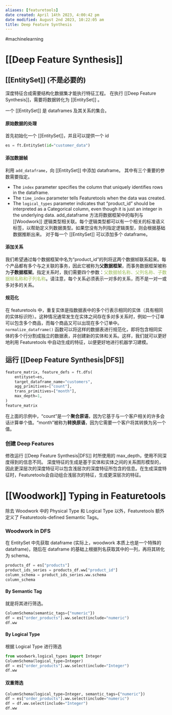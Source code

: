 ```yaml
---
aliases: [featuretools]
date created: April 14th 2023, 4:00:42 pm
date modified: August 2nd 2023, 10:22:05 am
title: Deep Feature Synthesis
---
```

#machinelearning

# [[Deep Feature Synthesis]]

##  [[EntitySet]] (不是必要的)
深度特征合成需要结构化数据集才能执行特征工程。
在执行 [[Deep Feature Synthesis]]，需要将数据转化为 [[EntitySet]] 。

一个 [[EntitySet]] 是 dataframes 及其关系的集合。

#### 原始数据的处理
首先初始化一个 [[EntitySet]]，并且可以提供一个 id
```python
es = ft.EntitySet(id="customer_data")
```

#### 添加数据帧
利用 `add_dataframe`，向 [[EntitySet]] 中添加 dataframe。
其中有三个重要的参数需要指定。
-   The `index` parameter specifies the column that uniquely identifies rows in the dataframe.
-   The `time_index` parameter tells Featuretools when the data was created.
-   The `logical_types` parameter indicates that “product_id” should be interpreted as a Categorical column, even though it is just an integer in the underlying data.
add_dataframe 方法将数据框架中的每列与 [[Woodwork]] 逻辑类型相关联。每个逻辑类型都可以有一个相关的标准语义标签，以帮助定义列数据类型。如果您没有为列指定逻辑类型，则会根据基础数据推断出来。
对于每一个 [[EntitySet]] 可以添加多个 dataframe。

#### 添加关系
我们希望通过每个数据框架中名为“product_id”的列将这两个数据帧联系起来。每个产品都有多个与之关联的事务，因此它被称为**父数据框架**，而事务数据框架被称为**子数据框架**。指定关系时，我们需要四个参数：<font color="#9bbb59">父数据帧名称、父列名称、子数据帧名称和子列名称</font>。请注意，每个关系必须表示一对多的关系，而不是一对一或多对多的关系。

#### 规范化
在 featuretools 中，重复实体是指数据表中的多个行表示相同的实体（具有相同的实体标识符）。这种情况通常发生在实体之间存在多对多关系时，例如一个订单可以包含多个商品，而每个商品又可以出现在多个订单中。
`normalize_dataframe()` 函数可以将这样的数据表进行规范化，即将包含相同实体的多个行分割成独立的数据表，并创建新的实体和关系。这样，我们就可以更好地利用 Featuretools 中自动生成的特征，以便更好地进行机器学习建模。

## 运行 [[Deep Feature Synthesis|DFS]]

```python
feature_matrix, feature_defs = ft.dfs(
    entityset=es,
    target_dataframe_name="customers",
    agg_primitives=["count"],
    trans_primitives=["month"],
    max_depth=1,
)
feature_matrix
```
在上面的示例中，“count”是一个**聚合原语**，因为它基于与一个客户相关的许多会话计算单个值。“month”被称为**转换原语**，因为它需要一个客户将其转换为另一个值。

### 创建 Deep Features
修改运行 [[Deep Feature Synthesis|DFS]] 时所使用的 max_depth，使用不同深度得到的信息不同。
深度特征的生成是基于实体和实体之间的关系图形模型的，因此更深层次的深度特征可以包含浅层次的深度特征所包含的信息。在生成深度特征时，Featuretools会自动组合浅层次的特征，生成更深层次的特征。

# [[Woodwork]] Typing in Featuretools
除去 Woodwork 中的 Physical Type 和 Logical Type 以外，Featuretools 额外定义了 Featuretools-defined Semantic Tags。

### Woodwork in DFS
在 EntitySet 中先获取 dataframe (实际上，woodwork 本质上也是一个特殊的 dataframe)，随后在 dataframe 的基础上根据列名获取其中的一列，再将其转化为 schema。
```python
products_df = es["products"]
product_ids_series = products_df.ww["product_id"]
column_schema = product_ids_series.ww.schema
column_schema
```

#### By Semantic Tag
就是将其进行筛选。
```python
ColumnSchema(semantic_tags={"numeric"})
df = es["order_products"].ww.select(include="numeric")
df.ww
```

#### By Logical Type
根据 Logical Type 进行筛选
```python
from woodwork.logical_types import Integer
ColumnSchema(logical_type=Integer)
df = es["order_products"].ww.select(include="Integer")
df.ww
```

#### 双重筛选
```python
ColumnSchema(logical_type=Integer, semantic_tags={"numeric"})
df = es["order_products"].ww.select(include="numeric")
df = df.ww.select(include="Integer")
df.ww
```